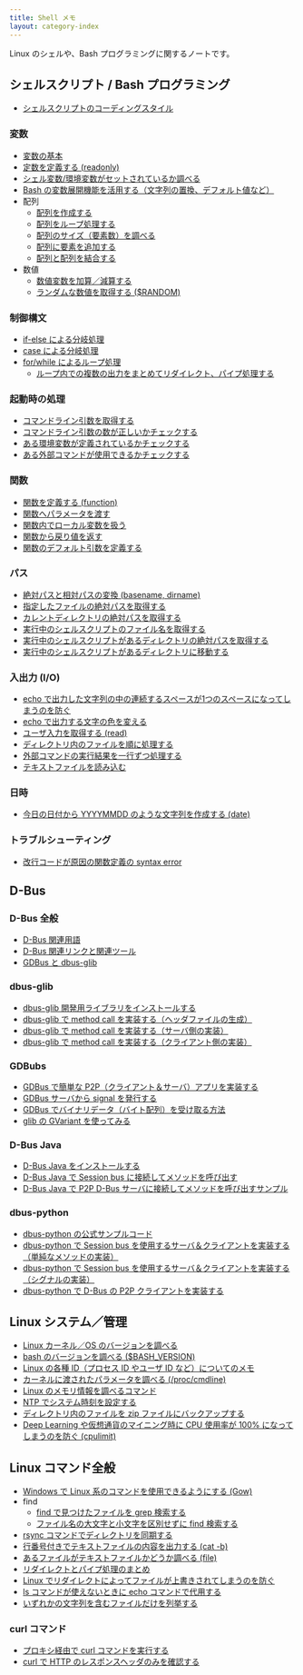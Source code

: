 ```yaml
---
title: Shell メモ
layout: category-index
---
```


Linux のシェルや、Bash プログラミングに関するノートです。

シェルスクリプト / Bash プログラミング
----

* [シェルスクリプトのコーディングスタイル](basic/coding-style.html)

### 変数
* [変数の基本](var/basic.html)
* [定数を定義する (readonly)](var/read-only.html)
* [シェル変数/環境変数がセットされているか調べる](var/check-if-var-is-set.html)
* [Bash の変数展開機能を活用する（文字列の置換、デフォルト値など）](var/expansion.html)
* 配列
    * [配列を作成する](var/create-array.html)
    * [配列をループ処理する](var/loop-array.html)
    * [配列のサイズ（要素数）を調べる](var/array-size.html)
    * [配列に要素を追加する](var/add-elem-to-array.html)
    * [配列と配列を結合する](var/concat-arrays.html)
* 数値
    * [数値変数を加算／減算する](var/add-and-sub.html)
    * [ランダムな数値を取得する ($RANDOM)](number/random.html)

### 制御構文
* [if-else による分岐処理](syntax/if.html)
* [case による分岐処理](syntax/case.html)
* [for/while によるループ処理](syntax/for.html)
    * [ループ内での複数の出力をまとめてリダイレクト、パイプ処理する](syntax/loop-output.html)

### 起動時の処理
* [コマンドライン引数を取得する](startup/command-line-params.html)
* [コマンドライン引数の数が正しいかチェックする](startup/check-param-count.html)
* [ある環境変数が定義されているかチェックする](startup/check-env.html)
* [ある外部コマンドが使用できるかチェックする](startup/check-external-command.html)

### 関数
* [関数を定義する (function)](syntax/function.html)
* [関数へパラメータを渡す](syntax/pass-params-to-function.html)
* [関数内でローカル変数を扱う](syntax/local-var-in-function.html)
* [関数から戻り値を返す](syntax/return-value-from-function.html)
* [関数のデフォルト引数を定義する](syntax/default-params.html)

### パス
* [絶対パスと相対パスの変換 (basename, dirname)](path/absolute-path-to-relative-path.html)
* [指定したファイルの絶対パスを取得する](path/absolute-path-of-file.html)
* [カレントディレクトリの絶対パスを取得する](path/absolute-path-of-current-dir.html)
* [実行中のシェルスクリプトのファイル名を取得する](path/path-of-script.html)
* [実行中のシェルスクリプトがあるディレクトリの絶対パスを取得する](path/absolute-path-of-script-dir.html)
* [実行中のシェルスクリプトがあるディレクトリに移動する](path/move-to-script-dir.html)

### 入出力 (I/O)
* [echo で出力した文字列の中の連続するスペースが1つのスペースになってしまうのを防ぐ](io/echo-spaces.html)
* [echo で出力する文字の色を変える](io/echo-color.html)
* [ユーザ入力を取得する (read)](io/user-input.html)
* [ディレクトリ内のファイルを順に処理する](io/loop-files.html)
* [外部コマンドの実行結果を一行ずつ処理する](io/external-command.html)
* [テキストファイルを読み込む](io/read-file.html)

### 日時
* [今日の日付から YYYYMMDD のような文字列を作成する (date)](time/date-string.html)

### トラブルシューティング
* [改行コードが原因の関数定義の syntax error](trouble/function-syntax-error.html)


D-Bus
----

### D-Bus 全般
* [D-Bus 関連用語](dbus/words.html)
* [D-Bus 関連リンクと関連ツール](dbus/links.html)
* [GDBus と dbus-glib](dbus/gdbus-and-dbus-glib.html)

### dbus-glib
* [dbus-glib 開発用ライブラリをインストールする](dbus/dbus-glib-1.html)
* [dbus-glib で method call を実装する（ヘッダファイルの生成）](dbus/dbus-glib-2.html)
* [dbus-glib で method call を実装する（サーバ側の実装）](dbus/dbus-glib-3.html)
* [dbus-glib で method call を実装する（クライアント側の実装）](dbus/dbus-glib-4.html)

### GDBubs
* [GDBus で簡単な P2P（クライアント＆サーバ）アプリを実装する](dbus/gdbus.html)
* [GDBus サーバから signal を発行する](dbus/gdbus-emit-signal.html)
* [GDBus でバイナリデータ（バイト配列）を受け取る方法](dbus/gdbus-receive-binary.html)
* [glib の GVariant を使ってみる](dbus/gvariant.html)

### D-Bus Java
* [D-Bus Java をインストールする](dbus/dbus-java-install.html)
* [D-Bus Java で Session bus に接続してメソッドを呼び出す](dbus/dbus-java-session-bus.html)
* [D-Bus Java で P2P D-Bus サーバに接続してメソッドを呼び出すサンプル](dbus/dbus-java-p2p-client.html)

### dbus-python
* [dbus-python の公式サンプルコード](dbus/dbus-python/sample.html)
* [dbus-python で Session bus を使用するサーバ＆クライアントを実装する（単純なメソッドの実装）](dbus/dbus-python/server-and-client-1.html)
* [dbus-python で Session bus を使用するサーバ＆クライアントを実装する（シグナルの実装）](dbus/dbus-python/server-and-client-2.html)
* [dbus-python で D-Bus の P2P クライアントを実装する](dbus/dbus-python/p2p-client.html)


Linux システム／管理
----
* [Linux カーネル／OS のバージョンを調べる](linux-version.html)
* [bash のバージョンを調べる ($BASH_VERSION)](bash-version.html)
* [Linux の各種 ID（プロセス ID やユーザ ID など）についてのメモ](linux-ids.html)
* [カーネルに渡されたパラメータを調べる (/proc/cmdline)](kernel-params.html)
* [Linux のメモリ情報を調べるコマンド](memory.html)
* [NTP でシステム時刻を設定する](settings/ntp.html)
* [ディレクトリ内のファイルを zip ファイルにバックアップする](manage/backup.html)
* [Deep Learning や仮想通貨のマイニング時に CPU 使用率が 100% になってしまうのを防ぐ (cpulimit)](manage/cpulimit.html)


Linux コマンド全般　
----
* [Windows で Linux 系のコマンドを使用できるようにする (Gow)](basic/gow.html)
* find
    * [find で見つけたファイルを grep 検索する](basic/find-and-grep.html)
    * [ファイル名の大文字と小文字を区別せずに find 検索する](basic/find-iname.html)
* [rsync コマンドでディレクトリを同期する](basic/rsync.html)
* [行番号付きでテキストファイルの内容を出力する (cat -b)](basic/cat-with-line-number.html)
* [あるファイルがテキストファイルかどうか調べる (file)](basic/check-if-text-file.html)
* [リダイレクトとパイプ処理のまとめ](basic/redirect-and-pipe.html)
* [Linux でリダイレクトによってファイルが上書きされてしまうのを防ぐ](basic/avoid-overridden-by-redirect.html)
* [ls コマンドが使えないときに echo コマンドで代用する](basic/echo-instead-of-ls.html)
* [いずれかの文字列を含むファイルだけを列挙する](basic/ls-with-pattern-matching.html)

### curl コマンド
* [プロキシ経由で curl コマンドを実行する](tool/curl-via-proxy.html)
* [curl で HTTP のレスポンスヘッダのみを確認する](tool/curl-response-header.html)

